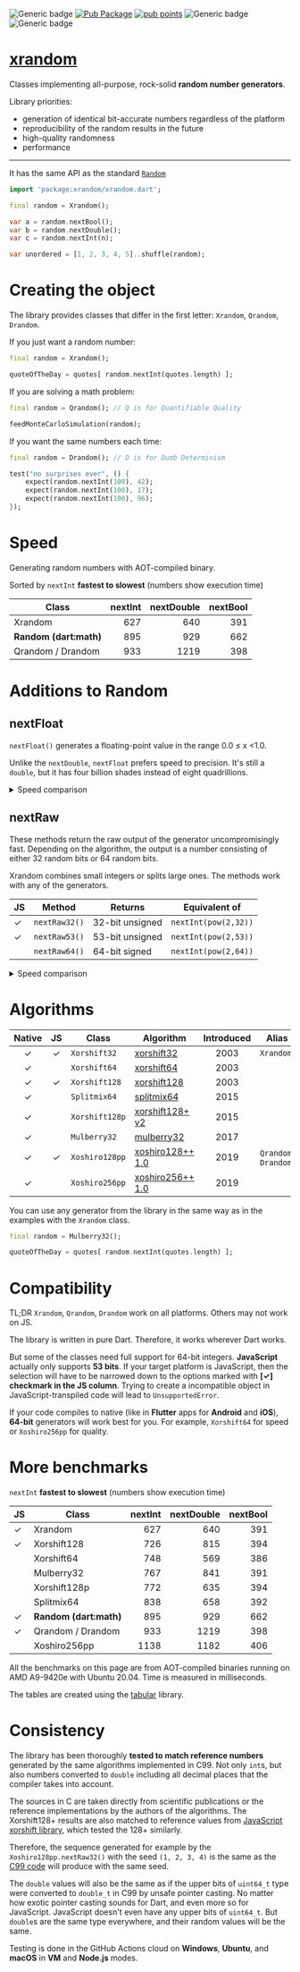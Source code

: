 ![Generic badge](https://img.shields.io/badge/status-it_works-ok.svg)
[![Pub Package](https://img.shields.io/pub/v/xrandom.svg)](https://pub.dev/packages/xrandom)
[![pub points](https://badges.bar/xrandom/pub%20points)](https://pub.dev/packages/xrandom/score)
![Generic badge](https://img.shields.io/badge/testing_on-Win_|_Mac_|_Linux-blue.svg)
![Generic badge](https://img.shields.io/badge/testing_on-VM_|_JS-blue.svg)


# [xrandom](https://github.com/rtmigo/xrandom)

Classes implementing all-purpose, rock-solid **random number generators**.

Library priorities:
- generation of identical bit-accurate numbers regardless of the platform
- reproducibility of the random results in the future
- high-quality randomness
- performance

----------

It has the same API as the standard [`Random`](https://api.dart.dev/stable/2.12.1/dart-math/Random-class.html)

``` dart
import 'package:xrandom/xrandom.dart';

final random = Xrandom();

var a = random.nextBool(); 
var b = random.nextDouble();
var c = random.nextInt(n);

var unordered = [1, 2, 3, 4, 5]..shuffle(random);
```

# Creating the object

The library provides classes that differ in the first letter: `Xrandom`, `Qrandom`, `Drandom`.

If you just want a random number:

``` dart
final random = Xrandom();

quoteOfTheDay = quotes[ random.nextInt(quotes.length) ];
``` 

If you are solving a math problem:

``` dart
final random = Qrandom(); // Q is for Quantifiable Quality

feedMonteCarloSimulation(random);
```

If you want the same numbers each time:

``` dart
final random = Drandom(); // D is for Dumb Determinism 

test("no surprises ever", () {
    expect(random.nextInt(100), 42);
    expect(random.nextInt(100), 17);
    expect(random.nextInt(100), 96);
});
```

# Speed

Generating random numbers with AOT-compiled binary.

Sorted by `nextInt` **fastest  to slowest**
(numbers show execution time)

| Class                  | nextInt | nextDouble | nextBool |
|------------------------|--------:|-----------:|---------:|
| Xrandom                |     627 |        640 |      391 |
| **Random (dart:math)** |     895 |        929 |      662 |
| Qrandom / Drandom      |     933 |       1219 |      398 |


# Additions to Random


## nextFloat

`nextFloat()` generates a floating-point value in the range 0.0 ≤ x <1.0.

Unlike the `nextDouble`, `nextFloat` prefers speed to precision.
It's still a `double`, but it has four billion shades instead of eight 
quadrillions.

<details>
  <summary>Speed comparison</summary>

Sorted by `nextDouble` **fastest  to slowest**
(numbers show execution time)

| JS | Class                  | nextDouble | nextFloat |
|----|------------------------|-----------:|----------:|
|    | Xorshift64             |        569 |       353 |
|    | Xorshift128p           |        635 |       389 |
| ✓  | Xrandom                |        640 |       221 |
|    | Splitmix64             |        658 |       398 |
| ✓  | Xorshift128            |        815 |       339 |
|    | Mulberry32             |        841 |       301 |
| ✓  | **Random (dart:math)** |        929 |           |
|    | Xoshiro256pp           |       1182 |       713 |
| ✓  | Qrandom / Drandom      |       1219 |       539 |


</details>


## nextRaw

These methods return the raw output of the generator uncompromisingly fast. Depending on the algorithm, 
the output is a number consisting of either 32 random bits or 64 random bits. 

Xrandom combines small integers or splits large ones. The methods work with any of the generators.


| JS    | Method        | Returns         | Equivalent of                   | 
|-------|--------|-----------------|---------------------------------|
| ✓ | `nextRaw32()` | 32-bit unsigned | `nextInt(pow(2,32))`         |
| ✓ | `nextRaw53()` | 53-bit unsigned | `nextInt(pow(2,53))`         |
|   | `nextRaw64()` | 64-bit signed   | `nextInt(pow(2,64))` |


<details>
  <summary>Speed comparison</summary>
  
Sorted by `nextInt` **fastest  to slowest**  
(numbers show execution time)
  
  
| JS | Class                  | nextInt | nextRaw32 | nextRaw64 |
|----|------------------------|--------:|----------:|----------:|
| ✓  | Xrandom                |     627 |       280 |       549 |
| ✓  | Xorshift128            |     726 |       341 |       782 |
|    | Xorshift64             |     748 |       346 |       491 |
|    | Mulberry32             |     767 |       307 |       709 |
|    | Xorshift128p           |     772 |       383 |       529 |
|    | Splitmix64             |     838 |       398 |       500 |
| ✓  | **Random (dart:math)** |     895 |           |           |
| ✓  | XrandomHq              |     933 |       537 |      1186 |
|    | Xoshiro256pp           |    1138 |       703 |      1072 |


Since `nextInt`'s return range is always limited to 32 bits, 
only comparison to `nextRaw32` is "apples-to-apples".

</details>





# Algorithms

| Native | JS | Class          | Algorithm                                                         |    Introduced | Alias |
|:------:|:--:|----------------|-------------------------------------------------------------------|:-----------------:|------|
| ✓      | ✓  | `Xorshift32`   | [xorshift32](https://www.jstatsoft.org/article/view/v008i14)      | 2003 | `Xrandom` |
| ✓      |    | `Xorshift64`   | [xorshift64](https://www.jstatsoft.org/article/view/v008i14)      |  2003 |
| ✓      | ✓  | `Xorshift128`  | [xorshift128](https://www.jstatsoft.org/article/view/v008i14)     |  2003 |
| ✓      |    | `Splitmix64`   | [splitmix64](https://prng.di.unimi.it/splitmix64.c)               |  2015 |
| ✓      |    | `Xorshift128p` | [xorshift128+ v2](https://arxiv.org/abs/1404.0390)                |  2015 |
| ✓      |    | `Mulberry32` | [mulberry32](https://gist.github.com/tommyettinger/46a874533244883189143505d203312c)                |  2017 |
| ✓      | ✓  | `Xoshiro128pp` | [xoshiro128++ 1.0](https://prng.di.unimi.it/xoshiro128plusplus.c) |  2019 | `Qrandom`, `Drandom` |
| ✓      |    | `Xoshiro256pp` | [xoshiro256++ 1.0](https://prng.di.unimi.it/xoshiro256plusplus.c) |  2019 |  |


You can use any generator from the library in the same way as in the examples with the `Xrandom` class.

``` dart
final random = Mulberry32();

quoteOfTheDay = quotes[ random.nextInt(quotes.length) ];
```

# Compatibility

TL;DR `Xrandom`, `Qrandom`, `Drandom` work on all platforms. Others may not work on JS.

The library is written in pure Dart. Therefore, it works wherever Dart works.

But some of the classes need full support for 64-bit integers. 
**JavaScript** actually only supports **53 bits**. If your target platform is JavaScript, then the selection will have to be 
narrowed down to the options marked with **[✓] checkmark in the JS column**. Trying 
to create a incompatible object in JavaScript-transpiled code will lead to `UnsupportedError`.

If your code compiles to native (like in **Flutter** apps for **Android** and **iOS**), 
**64-bit** generators will work best for you. For example, `Xorshift64` for speed or `Xoshiro256pp` for quality.

# More benchmarks

`nextInt` **fastest  to slowest**
(numbers show execution time)

| JS | Class                  | nextInt | nextDouble | nextBool |
|----|------------------------|--------:|-----------:|---------:|
| ✓  | Xrandom                |     627 |        640 |      391 |
| ✓  | Xorshift128            |     726 |        815 |      394 |
|    | Xorshift64             |     748 |        569 |      386 |
|    | Mulberry32             |     767 |        841 |      391 |
|    | Xorshift128p           |     772 |        635 |      394 |
|    | Splitmix64             |     838 |        658 |      392 |
| ✓  | **Random (dart:math)** |     895 |        929 |      662 |
| ✓  | Qrandom / Drandom              |     933 |       1219 |      398 |
|    | Xoshiro256pp           |    1138 |       1182 |      406 |

All the benchmarks on this page are from AOT-compiled binaries running on AMD A9-9420e with Ubuntu 20.04. Time is measured in milliseconds.

The tables are created using the [tabular](https://pub.dev/packages/tabular) library.

# Consistency

The library has been thoroughly **tested to match reference numbers** generated 
by the same algorithms implemented in C99. Not only `int`s, but also numbers
converted to `double` including all decimal places that the compiler takes 
into account.

The sources in C are taken directly from scientific publications or the 
reference implementations by the authors of the algorithms. 
The Xorshift128+ results are also matched to reference values from 
[JavaScript xorshift library](https://github.com/AndreasMadsen/xorshift), 
which tested the 128+ similarly.

Therefore, the sequence generated for example by the 
`Xoshiro128pp.nextRaw32()` with the seed `(1, 2, 3, 4)` is the same as the [C99 code](https://prng.di.unimi.it/xoshiro128plusplus.c) will produce with the same seed.

The `double` values will also be the same as if the upper bits of `uint64_t` type 
were converted to `double_t` in C99 by unsafe pointer casting. No matter how 
exotic pointer casting sounds for Dart, and even more so for JavaScript.
JavaScript doesn't even have any upper bits of `uint64_t`. But `double`s are 
the same type everywhere, and their random values will be the same.

Testing is done in the GitHub Actions cloud on **Windows**, **Ubuntu**, and **macOS** in **VM** and **Node.js** modes.

